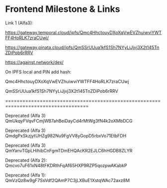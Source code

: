 # Frontend Milestone & Links

Link 1 (Alfa3):

https://gateway.temporal.cloud/ipfs/Qmc4HhctouyDXoXqVwEVZhuiwviYWTFF4HoRLK7zraCUwj/

https://gateway.pinata.cloud/ipfs/QmSSrUUua1kfS1Sh7NYyLiJjvj3X2t145TnZDiPob6rRRV

https://against.network/dex/

On IPFS local and PIN add hash:

Qmc4HhctouyDXoXqVwEVZhuiwviYWTFF4HoRLK7zraCUwj

QmSSrUUua1kfS1Sh7NYyLiJjvj3X2t145TnZDiPob6rRRV

===================================================================================

Deprecated (Alfa 3)
QmUkqyFVqvFCmjWB7ahBeiDayCd4rMtWg3fN4k2oXMbDCG

Deprecated (Alfa 3)
QmdgPxSkzjytUHZg982Nu9FgVV8yGopD5rbxVo71EtbFDH

Deprecated (Alfa 3)
QmYanvTGpLHihibCnFgmTDmEHQAcKR2EJLC6hHGDB8ZLYR

Deprecated (Alfa 2):
Qmcvo7uF61xN48tFKDRthFqAf65HXP9RZP5qozpwAKabkP

Deprecated (Alfa 1):
QmVzQz8w9gF7SsVdf2QAmP7C3jLXBuE1XstqWAc72axz8M


